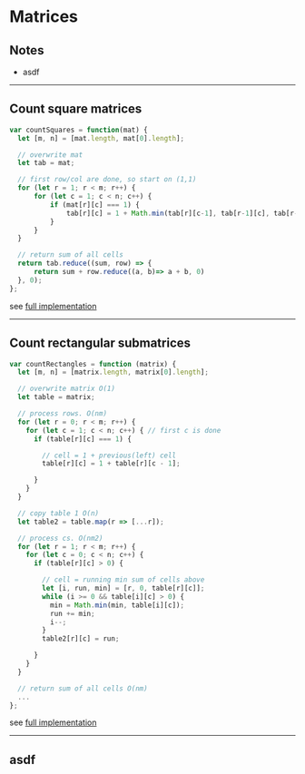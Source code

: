 # Matrices

## Notes

* asdf

---
## Count square matrices

```js
var countSquares = function(mat) {
  let [m, n] = [mat.length, mat[0].length];

  // overwrite mat
  let tab = mat;

  // first row/col are done, so start on (1,1)
  for (let r = 1; r < m; r++) {
      for (let c = 1; c < n; c++) {
          if (mat[r][c] === 1) {
              tab[r][c] = 1 + Math.min(tab[r][c-1], tab[r-1][c], tab[r-1][c-1]);
          }
      }
  }

  // return sum of all cells
  return tab.reduce((sum, row) => {
      return sum + row.reduce((a, b)=> a + b, 0)
  }, 0);
};
```
see [full implementation](./javascript/matrices/count_square_submatrices.js)

---
## Count rectangular submatrices

```js
var countRectangles = function (matrix) {
  let [m, n] = [matrix.length, matrix[0].length];

  // overwrite matrix O(1)
  let table = matrix;

  // process rows. O(nm)
  for (let r = 0; r < m; r++) {
    for (let c = 1; c < n; c++) { // first c is done
      if (table[r][c] === 1) {

        // cell = 1 + previous(left) cell
        table[r][c] = 1 + table[r][c - 1];

      }
    }
  }

  // copy table 1 O(n)
  let table2 = table.map(r => [...r]);

  // process cs. O(nm2)
  for (let r = 1; r < m; r++) {
    for (let c = 0; c < n; c++) {
      if (table[r][c] > 0) {

        // cell = running min sum of cells above
        let [i, run, min] = [r, 0, table[r][c]];
        while (i >= 0 && table[i][c] > 0) {
          min = Math.min(min, table[i][c]);
          run += min;
          i--;
        }
        table2[r][c] = run;

      }
    }
  }

  // return sum of all cells O(nm)
  ...
};
```
see [full implementation](./javascript/matrices/count_rectangular_submatrices.js)

---
## asdf
